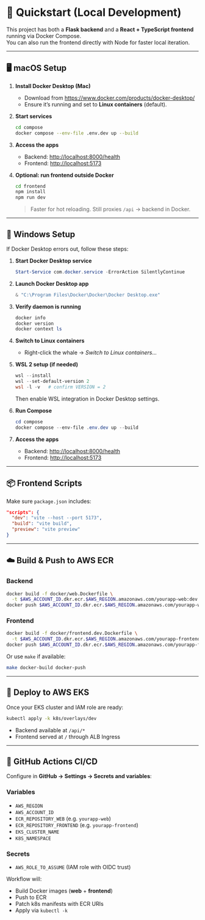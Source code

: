 # 🚀 Quickstart (Local Development)

This project has both a **Flask backend** and a **React + TypeScript frontend** running via Docker Compose.  
You can also run the frontend directly with Node for faster local iteration.

---

## 🖥️ macOS Setup

1. **Install Docker Desktop (Mac)**
   - Download from https://www.docker.com/products/docker-desktop/
   - Ensure it’s running and set to **Linux containers** (default).

2. **Start services**
   ```sh
   cd compose
   docker compose --env-file .env.dev up --build
   ```

3. **Access the apps**
   - Backend: [http://localhost:8000/health](http://localhost:8000/health)
   - Frontend: [http://localhost:5173](http://localhost:5173)

4. **Optional: run frontend outside Docker**
   ```sh
   cd frontend
   npm install
   npm run dev
   ```
   > Faster for hot reloading. Still proxies `/api` → backend in Docker.

---

## 🐳 Windows Setup

If Docker Desktop errors out, follow these steps:

1. **Start Docker Desktop service**
   ```powershell
   Start-Service com.docker.service -ErrorAction SilentlyContinue
   ```

2. **Launch Docker Desktop app**
   ```powershell
   & "C:\Program Files\Docker\Docker\Docker Desktop.exe"
   ```

3. **Verify daemon is running**
   ```powershell
   docker info
   docker version
   docker context ls
   ```

4. **Switch to Linux containers**
   - Right-click the whale → *Switch to Linux containers…*

5. **WSL 2 setup (if needed)**
   ```powershell
   wsl --install
   wsl --set-default-version 2
   wsl -l -v   # confirm VERSION = 2
   ```
   Then enable WSL integration in Docker Desktop settings.

6. **Run Compose**
   ```powershell
   cd compose
   docker compose --env-file .env.dev up --build
   ```

7. **Access the apps**
   - Backend: [http://localhost:8000/health](http://localhost:8000/health)
   - Frontend: [http://localhost:5173](http://localhost:5173)

---

## 📦 Frontend Scripts

Make sure `package.json` includes:

```json
"scripts": {
  "dev": "vite --host --port 5173",
  "build": "vite build",
  "preview": "vite preview"
}
```

---

## ☁️ Build & Push to AWS ECR

### Backend
```sh
docker build -f docker/web.Dockerfile \
  -t $AWS_ACCOUNT_ID.dkr.ecr.$AWS_REGION.amazonaws.com/yourapp-web:dev .
docker push $AWS_ACCOUNT_ID.dkr.ecr.$AWS_REGION.amazonaws.com/yourapp-web:dev
```

### Frontend
```sh
docker build -f docker/frontend.dev.Dockerfile \
  -t $AWS_ACCOUNT_ID.dkr.ecr.$AWS_REGION.amazonaws.com/yourapp-frontend:dev .
docker push $AWS_ACCOUNT_ID.dkr.ecr.$AWS_REGION.amazonaws.com/yourapp-frontend:dev
```

Or use `make` if available:
```sh
make docker-build docker-push
```

---

## 🚢 Deploy to AWS EKS

Once your EKS cluster and IAM role are ready:

```sh
kubectl apply -k k8s/overlays/dev
```

- Backend available at `/api/*`
- Frontend served at `/` through ALB Ingress

---

## 🔄 GitHub Actions CI/CD

Configure in **GitHub → Settings → Secrets and variables**:

### Variables
- `AWS_REGION`
- `AWS_ACCOUNT_ID`
- `ECR_REPOSITORY_WEB` (e.g. `yourapp-web`)
- `ECR_REPOSITORY_FRONTEND` (e.g. `yourapp-frontend`)
- `EKS_CLUSTER_NAME`
- `K8S_NAMESPACE`

### Secrets
- `AWS_ROLE_TO_ASSUME` (IAM role with OIDC trust)

Workflow will:
- Build Docker images (**web** + **frontend**)
- Push to ECR
- Patch k8s manifests with ECR URIs
- Apply via `kubectl -k`

